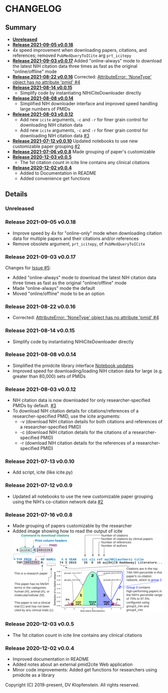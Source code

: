 # CHANGELOG

## Summary

* [**Unreleased**](#unreleased)
* [**Release 2021-09-05 v0.0.18**](#release-2021-09-05-v0018)
* 4x speed improvement when downloading papers, citations, and references; removed `PubMedQueryToICite` arg `prt_icitepy`
* [**Release 2021-09-03 v0.0.17**](#release-2021-09-03-v0017)
  Added "online-always" mode to download the latest NIH citation data three times as fast as the original "online/offline" mode
* [**Release 2021-08-22 v0.0.16**](#release-2021-08-22-v0016)
  Corrected: [AttributeError: 'NoneType' object has no attribute 'pmid' #4](https://github.com/dvklopfenstein/pmidcite/issues/4)
* [**Release 2021-08-14 v0.0.15**](#release-2021-08-14-v0015)
  * Simplify code by instantiating NIHiCiteDownloader directly
* [**Release 2021-08-08 v0.0.14**](#release-2021-08-08-v0014)
  * Simplified NIH downloader interface and improved speed handling large numbers of PMIDs
* [**Release 2021-08-03 v0.0.12**](#release-2021-08-03-v0012)
	* Add new `icite` arguments, `-c` and `-r` for finer grain control for downloading NIH citation data
	* Add new `icite` arguments, `-c` and `-r` for finer grain control for downloading NIH citation data
  [#3](https://github.com/dvklopfenstein/pmidcite/issues/3)
* [**Release 2021-07-12 v0.0.10**](#release-2021-07-12-v009)
  Updated notebooks to use new customizable paper grouping
  [#2](https://github.com/dvklopfenstein/pmidcite/issues/2)
* [**Release 2021-07-06 v0.0.8**](#release-2021-07-06-v008)
  Made grouping of paper's customizable
* [**Release 2020-12-03 v0.0.5**](#release-2020-12-03-v005)
  * The 1st citation count in icite line contains any clinical citations
* [**Release 2020-12-02 v0.0.4**](#release-2020-12-02-v004)
  * Added to Documentation in README
  * Added convenience get functions

## Details

### Unreleased

### Release 2021-09-05 v0.0.18
* Improve speed by 4x for "online-only" mode when downloading citation data for multiple papers and their citations and/or references
* Remove obsolete argument, `prt_icitepy`, of `PubMedQueryToICite`

### Release 2021-09-03 v0.0.17
Changes for [Issue #5](https://github.com/dvklopfenstein/pmidcite/issues/5):
* Added "online-always" mode to download the latest NIH citation data three times as fast as the original "online/offline" mode
* Made "online-always" mode the default
* Moved "online/offline" mode to be an option

### Release 2021-08-22 v0.0.16
* Corrected: [AttributeError: 'NoneType' object has no attribute 'pmid' #4](https://github.com/dvklopfenstein/pmidcite/issues/4)

### Release 2021-08-14 v0.0.15
* Simplify code by instantiating NIHiCiteDownloader directly

### Release 2021-08-08 v0.0.14
* Simplified the pmidcite library interface [Notebook updates](https://github.com/dvklopfenstein/pmidcite/issues/2#issuecomment-894760798)
* Improved speed for downloading/loading NIH citation data for large (e.g. greater than 80,000) sets of PMIDs

### Release 2021-08-03 v0.0.12
* NIH citation data is now downloaded for only researcher-specified PMIDs by default. [#3](https://github.com/dvklopfenstein/pmidcite/issues/3)
* To download NIH citation details for citations/references of a researcher-specified PMID, use the icite arguments:
  * -v (download NIH citation details for both citations and references of a researcher-specified PMID)
  * -c (download NIH citation details for the citations of a researcher-specified PMID)
  * -r (download NIH citation details for the references of a researcher-specified PMID)

### Release 2021-07-13 v0.0.10
* Add script, icite (like icite.py)

### Release 2021-07-12 v0.0.9
* Updated all notebooks to use the new customizable paper grouping using the NIH's co-citation network data [#2](https://github.com/dvklopfenstein/pmidcite/issues/2)

### Release 2021-07-16 v0.0.8
* Made grouping of papers customizable by the researcher
* Added image showing how to read the output of icite
![Starting usage](doc/images/pmidcite0.png)

### Release 2020-12-03 v0.0.5
* The 1st citation count in icite line contains any clinical citations

### Release 2020-12-02 v0.0.4
* Improved documentation in README
* Added notes about an external pmid2cite Web application
* Minor code improvements: Added get functions for researchers using pmidcite as a library


Copyright (C) 2019-present, DV Klopfenstein. All rights reserved.
